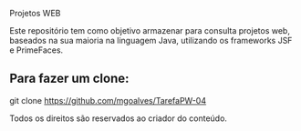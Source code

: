 Projetos WEB

Este repositório tem como objetivo armazenar para 
consulta projetos web, baseados na sua maioria
na linguagem Java, utilizando os frameworks JSF e
PrimeFaces.


## Para fazer um clone:
git clone https://github.com/mgoalves/TarefaPW-04

Todos os direitos são reservados ao criador do conteúdo.